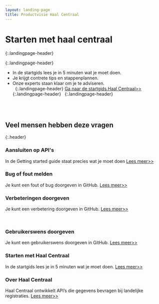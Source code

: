 ```yaml
---
layout: landing-page
title: Productvisie Haal Centraal
---
```

# Starten met haal centraal
{:.landingpage-header}

{:.landingpage-header}
* In de startgids lees je in 5 minuten wat je moet doen.
* Je krijgt contrete tips en stappenplannen. 
* Onze experts staan klaar om je te adviseren.   
&nbsp;
{:.landingpage-header}
[Ga naar de startgids Haal Centraal>>](https://vng-realisatie.github.io/Haal-Centraal-new/starten-met-haal-centraal)
{:.landingpage-header}
&nbsp;
{:.landingpage-header}

<br><br>

## Veel mensen hebben deze vragen
{:.header}

<div class="row">
  <div class="col">
    <div class="card no-border">
      <div class="card-body">
        <h3 class="card-title">Aansluiten op API's</h3>
        <p class="card-text">
          In de Getting started guide staat precies wat je moet doen <a href="https://vng-realisatie.github.io/Haal-Centraal-new/aansluiten-op-apis">Lees meer>></a>
        </p>
      </div>
    </div>
  </div>
  <div class="col">
    <div class="card no-border">
      <div class="card-body">
        <h3 class="card-title">Bug of fout melden</h3>
        <p class="card-text">
        Je kunt een fout of bug doorgeven in GitHub. <a href="https://vng-realisatie.github.io/Haal-Centraal-new/bug_melden">Lees meer>></a>
        </p>
      </div>
    </div>
  </div>
  <div class="col">
    <div class="card no-border">
      <div class="card-body">
        <h3 class="card-title">Verbeteringen doorgeven</h3>
        <p class="card-text"> Je kunt een verbetering doorgeven in GitHub. <a href="https://vng-realisatie.github.io/Haal-Centraal-new/verbetervoorstel">Lees meer>></a>
        </p>
      </div>
    </div>
  </div>
</div>
<br>
<div class="row">
  <div class="col">
    <div class="card no-border">
      <div class="card-body">
        <h3 class="card-title">Gebruikerswens doorgeven</h3>
        <p class="card-text">
        Je kunt een gebruikerswens doorgeven in GitHub. <a href="https://vng-realisatie.github.io/Haal-Centraal-new/gebruikerswens">Lees meer>></a>
        </p>
      </div>
    </div>
  </div>
  <div class="col">
    <div class="card no-border">
      <div class="card-body">
        <h3 class="card-title">Starten met Haal Centraal</h3>
        <p class="card-text">
        In de startgids lees je in 5 minuten wat je moet doen. <a href="https://vng-realisatie.github.io/Haal-Centraal-new/starten-met-haal-centraal">Lees meer>></a>
        </p>
      </div>
    </div>
  </div>
  <div class="col">
    <div class="card no-border">
      <div class="card-body">
        <h3 class="card-title">Over Haal Centraal</h3>
        <p class="card-text">
        Haal Centraal ontwikkelt API’s die gegevens bevragen bij landelijke registraties. <a href="https://vng-realisatie.github.io/Haal-Centraal-new/over-haal-centraal">Lees meer>></a>
        </p>
      </div>
    </div>
  </div>
</div>

&nbsp;   

&nbsp;   
